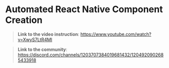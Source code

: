
# Automated React Native Component Creation 

>**Link to the video instruction**: https://www.youtube.com/watch?v=XwyS7LtR4MI

>**Link to the community**: https://discord.com/channels/1203707384019681432/1204920902685433918
